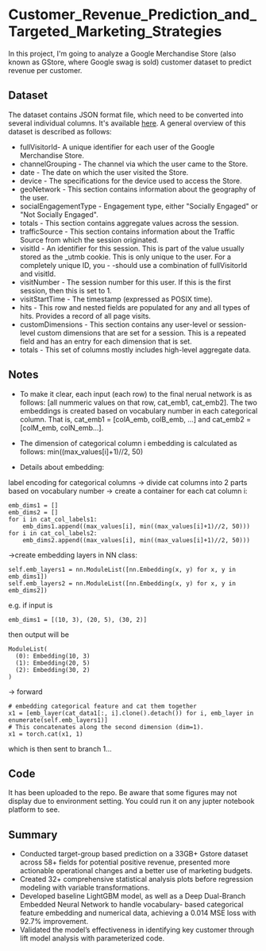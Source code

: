 # Customer_Revenue_Prediction_and_Targeted_Marketing_Strategies

In this project, I'm going to analyze a Google Merchandise Store (also known as GStore, where Google swag is sold) customer dataset to predict revenue per customer. 

## Dataset
The dataset contains JSON format file, which need to be converted into several individual columns. It's available [here](https://www.kaggle.com/competitions/ga-customer-revenue-prediction/data). A general overview of this dataset is described as follows:

- fullVisitorId- A unique identifier for each user of the Google Merchandise Store.
- channelGrouping - The channel via which the user came to the Store.
- date - The date on which the user visited the Store.
- device - The specifications for the device used to access the Store.
- geoNetwork - This section contains information about the geography of the user.
- socialEngagementType - Engagement type, either "Socially Engaged" or "Not Socially Engaged".
- totals - This section contains aggregate values across the session.
- trafficSource - This section contains information about the Traffic Source from which the session originated.
- visitId - An identifier for this session. This is part of the value usually stored as the _utmb cookie. This is only unique to the user. For a completely unique ID, you - -should use a combination of fullVisitorId and visitId.
- visitNumber - The session number for this user. If this is the first session, then this is set to 1.
- visitStartTime - The timestamp (expressed as POSIX time).
- hits - This row and nested fields are populated for any and all types of hits. Provides a record of all page visits.
- customDimensions - This section contains any user-level or session-level custom dimensions that are set for a session. This is a repeated field and has an entry for each dimension that is set.
- totals - This set of columns mostly includes high-level aggregate data.


## Notes
- To make it clear, each input (each row) to the final nerual network is as follows: [all nummeric values on that row, cat_emb1, cat_emb2]. The two embeddings is created based on vocabulary number in each categorical column. That is, cat_emb1 = [colA_emb, colB_emb, ...] and cat_emb2 = [colM_emb, colN_emb...].

- The dimension of categorical column i embedding is calculated as follows: min((max_values[i]+1)//2, 50)

- Details about embedding:

label encoding for categorical columns -> divide cat columns into 2 parts based on vocabulary number -> create a container for each cat column i:

```
emb_dims1 = []
emb_dims2 = []
for i in cat_col_labels1:
    emb_dims1.append((max_values[i], min((max_values[i]+1)//2, 50)))
for i in cat_col_labels2:
    emb_dims2.append((max_values[i], min((max_values[i]+1)//2, 50)))
```

->create embedding layers in NN class:
```
self.emb_layers1 = nn.ModuleList([nn.Embedding(x, y) for x, y in emb_dims1])
self.emb_layers2 = nn.ModuleList([nn.Embedding(x, y) for x, y in emb_dims2])
```
e.g. if input is
```
emb_dims1 = [(10, 3), (20, 5), (30, 2)]
```
then output will be 
```
ModuleList(
  (0): Embedding(10, 3)
  (1): Embedding(20, 5)
  (2): Embedding(30, 2)
)
```

-> forward
```
# embedding categorical feature and cat them together
x1 = [emb_layer(cat_data1[:, i].clone().detach()) for i, emb_layer in enumerate(self.emb_layers1)]
# This concatenates along the second dimension (dim=1).
x1 = torch.cat(x1, 1)
```
which is then sent to branch 1...

## Code
It has been uploaded to the repo. Be aware that some figures may not display due to environment setting. You could run it on any jupter notebook platform to see.

## Summary
- Conducted target-group based prediction on a 33GB+ Gstore dataset across 58+ fields for potential positive revenue,
presented more actionable operational changes and a better use of marketing budgets.
- Created 32+ comprehensive statistical analysis plots before regression modeling with variable transformations.
- Developed baseline LightGBM model, as well as a Deep Dual-Branch Embedded Neural Network to handle vocabulary-
based categorical feature embedding and numerical data, achieving a 0.014 MSE loss with 92.7% improvement.
- Validated the model’s effectiveness in identifying key customer through lift model analysis with parameterized code.
